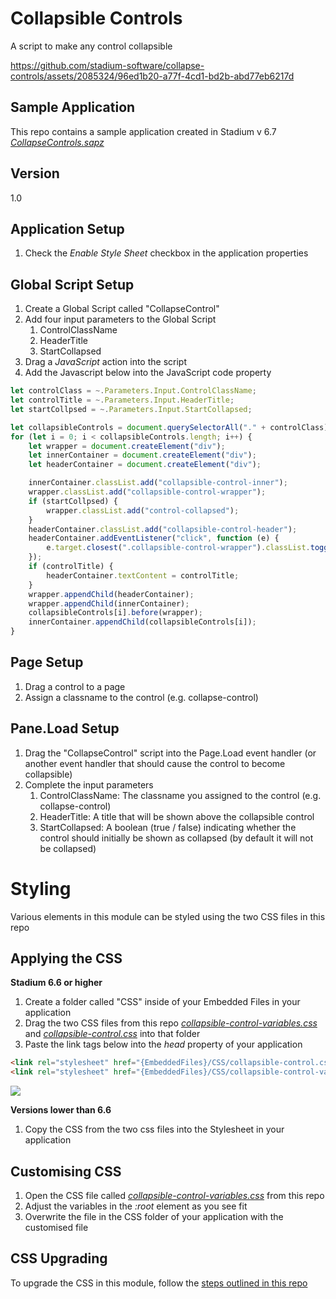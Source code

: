 # Collapsible Controls
A script to make any control collapsible

https://github.com/stadium-software/collapse-controls/assets/2085324/96ed1b20-a77f-4cd1-bd2b-abd77eb6217d

## Sample Application
This repo contains a sample application created in Stadium v 6.7
[*CollapseControls.sapz*](Stadium6/CollapseControls.sapz)

## Version
1.0

## Application Setup
1. Check the *Enable Style Sheet* checkbox in the application properties

## Global Script Setup
1. Create a Global Script called "CollapseControl"
2. Add four input parameters to the Global Script
   1. ControlClassName
   2. HeaderTitle
   3. StartCollapsed
3. Drag a *JavaScript* action into the script
4. Add the Javascript below into the JavaScript code property
```javascript
let controlClass = ~.Parameters.Input.ControlClassName;
let controlTitle = ~.Parameters.Input.HeaderTitle;
let startCollpsed = ~.Parameters.Input.StartCollapsed;

let collapsibleControls = document.querySelectorAll("." + controlClass);
for (let i = 0; i < collapsibleControls.length; i++) {
    let wrapper = document.createElement("div");
    let innerContainer = document.createElement("div");
    let headerContainer = document.createElement("div");

    innerContainer.classList.add("collapsible-control-inner");
    wrapper.classList.add("collapsible-control-wrapper");
    if (startCollpsed) {
        wrapper.classList.add("control-collapsed");
    }
    headerContainer.classList.add("collapsible-control-header");
    headerContainer.addEventListener("click", function (e) {
        e.target.closest(".collapsible-control-wrapper").classList.toggle("control-collapsed");
    });
    if (controlTitle) {
        headerContainer.textContent = controlTitle;
    }
    wrapper.appendChild(headerContainer);
    wrapper.appendChild(innerContainer);
    collapsibleControls[i].before(wrapper);
    innerContainer.appendChild(collapsibleControls[i]);
}
```

## Page Setup
1. Drag a control to a page
2. Assign a classname to the control (e.g. collapse-control)

## Pane.Load Setup
1. Drag the "CollapseControl" script into the Page.Load event handler (or another event handler that should cause the control to become collapsible)
2. Complete the input parameters
   1. ControlClassName: The classname you assigned to the control  (e.g. collapse-control)
   2. HeaderTitle: A title that will be shown above the collapsible control
   3. StartCollapsed: A boolean (true / false) indicating whether the control should initially be shown as collapsed (by default it will not be collapsed)

# Styling
Various elements in this module can be styled using the two CSS files in this repo

## Applying the CSS

**Stadium 6.6 or higher**
1. Create a folder called "CSS" inside of your Embedded Files in your application
2. Drag the two CSS files from this repo [*collapsible-control-variables.css*](collapsible-control-variables.css) and [*collapsible-control.css*](collapsible-control.css) into that folder
3. Paste the link tags below into the *head* property of your application
```html
<link rel="stylesheet" href="{EmbeddedFiles}/CSS/collapsible-control.css">
<link rel="stylesheet" href="{EmbeddedFiles}/CSS/collapsible-control-variables.css">
``` 

![](images/ApplicationHeadProp.png)

**Versions lower than 6.6**
1. Copy the CSS from the two css files into the Stylesheet in your application

## Customising CSS
1. Open the CSS file called [*collapsible-control-variables.css*](collapsible-control-variables.css) from this repo
2. Adjust the variables in the *:root* element as you see fit
3. Overwrite the file in the CSS folder of your application with the customised file

## CSS Upgrading
To upgrade the CSS in this module, follow the [steps outlined in this repo](https://github.com/stadium-software/samples-upgrading)
